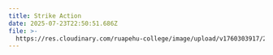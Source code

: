 ```yaml
---
title: Strike Action
date: 2025-07-23T22:50:51.686Z
file: >-
  https://res.cloudinary.com/ruapehu-college/image/upload/v1760303917/2025_T4_W2_PPTA_Partial_Strike_nnala5.jpg
---
```

![]()
